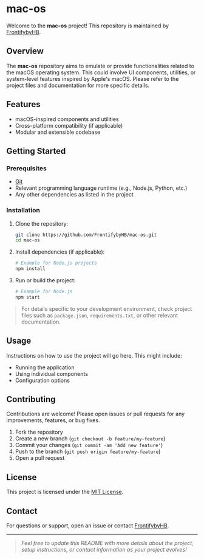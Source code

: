 # mac-os

Welcome to the **mac-os** project! This repository is maintained by [FrontifybyHB](https://github.com/FrontifybyHB).

## Overview

The **mac-os** repository aims to emulate or provide functionalities related to the macOS operating system. This could involve UI components, utilities, or system-level features inspired by Apple's macOS. Please refer to the project files and documentation for more specific details.

## Features

- macOS-inspired components and utilities
- Cross-platform compatibility (if applicable)
- Modular and extensible codebase

## Getting Started

### Prerequisites

- [Git](https://git-scm.com/)
- Relevant programming language runtime (e.g., Node.js, Python, etc.)
- Any other dependencies as listed in the project

### Installation

1. Clone the repository:
   ```bash
   git clone https://github.com/FrontifybyHB/mac-os.git
   cd mac-os
   ```
2. Install dependencies (if applicable):
   ```bash
   # Example for Node.js projects
   npm install
   ```

3. Run or build the project:
   ```bash
   # Example for Node.js
   npm start
   ```

> For details specific to your development environment, check project files such as `package.json`, `requirements.txt`, or other relevant documentation.

## Usage

Instructions on how to use the project will go here. This might include:

- Running the application
- Using individual components
- Configuration options

## Contributing

Contributions are welcome! Please open issues or pull requests for any improvements, features, or bug fixes.

1. Fork the repository
2. Create a new branch (`git checkout -b feature/my-feature`)
3. Commit your changes (`git commit -am 'Add new feature'`)
4. Push to the branch (`git push origin feature/my-feature`)
5. Open a pull request

## License

This project is licensed under the [MIT License](LICENSE).

## Contact

For questions or support, open an issue or contact [FrontifybyHB](https://github.com/FrontifybyHB).

---

> _Feel free to update this README with more details about the project, setup instructions, or contact information as your project evolves!_
